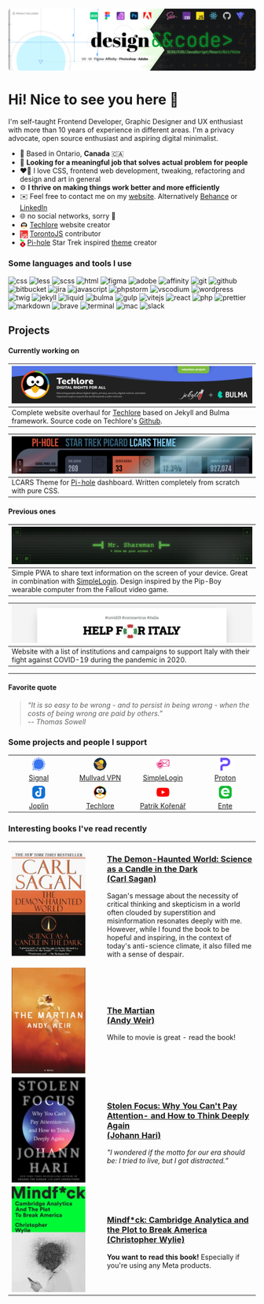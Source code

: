 <p align="center">
    <a href="https://svatos.dev" target="_blank" rel="noopener noreferrer">
        <picture>
          <source media="(prefers-color-scheme: dark)" srcset="./images/banner--dark.png">
          <img alt="Michal Svatos | Frontend Developer, Graphic Designer and UX enthusiast" src="./images/banner--light.png">
        </picture>
    </a>
</p>

# Hi! Nice to see you here 👋

I'm self-taught Frontend Developer, Graphic Designer and UX enthusiast with more than 10 years of experience in different areas. I'm a privacy advocate, open source enthusiast and aspiring digital
minimalist.

- 📍 Based in Ontario, **Canada** 🇨🇦
- 🔭 **Looking for a meaningful job that solves actual problem for people**
- ❤️‍🔥 I love CSS, frontend web development, tweaking, refactoring and design and art in general
- ⚙️ **I thrive on making things work better and more efficiently**
- ✉️ Feel free to contact me on my [website](https://svatos.dev). Alternatively [Behance](https://www.behance.net/michalsvatos) or [LinkedIn](https://www.linkedin.com/in/michalsvatos/)
- 🌐 no social networks, sorry 🤷
- <img src="./images/ico-techlore.svg" width="16" height="16" align="center"> <a href="https://torontojs.com/">Techlore</a> website creator
- <img src="./images/ico-torontojs.png" width="16" height="16" align="center"> <a href="https://torontojs.com/">TorontoJS</a> contributor
- <img src="./images/ico-pi-hole.svg" width="11" height="16" align="center"> <a href="https://pi-hole.net/">Pi-hole</a> Star Trek inspired <a href="https://github.com/MichalSvatos/pi-hole-star-trek-picard/">theme</a> creator

### Some languages and tools I use

![css](https://img.shields.io/static/v1?logo=css3&label=&message=CSS&color=272727&logoColor=1572B6&style=for-the-badge) ![less](https://img.shields.io/static/v1?logo=less&label=&message=LESS&color=272727&logoColor=1D365D&style=for-the-badge) ![scss](https://img.shields.io/static/v1?logo=sass&label=&message=SCSS&color=272727&logoColor=CC6699&style=for-the-badge) ![html](https://img.shields.io/static/v1?logo=html5&label=&message=HTML&color=272727&logoColor=E34F26&style=for-the-badge) ![figma](https://img.shields.io/static/v1?logo=figma&label=&message=Figma&color=272727&logoColor=F24E1E&style=for-the-badge) ![adobe](https://img.shields.io/static/v1?logo=adobe&label=&message=Adobe&color=272727&logoColor=FF0000&style=for-the-badge) ![affinity](https://img.shields.io/static/v1?logo=affinity&label=&message=Affinity&color=272727&logoColor=1B72BE&style=for-the-badge) ![git](https://img.shields.io/static/v1?logo=git&label=&message=Git&color=272727&logoColor=F05032&style=for-the-badge) ![github](https://img.shields.io/static/v1?logo=github&label=&message=Github&color=272727&logoColor=fff&style=for-the-badge) ![bitbucket](https://img.shields.io/static/v1?logo=bitbucket&label=&message=Bitbucket&color=272727&logoColor=0052CC&style=for-the-badge) ![jira](https://img.shields.io/static/v1?logo=jira&label=&message=Jira&color=272727&logoColor=0052CC&style=for-the-badge) ![javascript](https://img.shields.io/static/v1?logo=javascript&label=&message=JavaScript&color=272727&logoColor=F7DF1E&style=for-the-badge) ![phpstorm](https://img.shields.io/static/v1?logo=phpstorm&label=&message=PHPStorm&color=272727&logoColor=b345f1&style=for-the-badge) ![vscodium](https://img.shields.io/static/v1?logo=vscodium&label=&message=VSCodium&color=272727&logoColor=2F80ED&style=for-the-badge) ![wordpress](https://img.shields.io/static/v1?logo=wordpress&label=&message=Wordpress&color=272727&logoColor=21759B&style=for-the-badge) ![twig](https://img.shields.io/static/v1?logo=symfony&label=&message=Twig&color=272727&logoColor=bacf2a&style=for-the-badge) ![jekyll](https://img.shields.io/static/v1?logo=jekyll&label=&message=Jekyll&color=272727&logoColor=ffffff&style=for-the-badge) ![liquid](https://img.shields.io/static/v1?logo=shopify&label=&message=Liquid&color=272727&logoColor=7AB55C&style=for-the-badge) ![bulma](https://img.shields.io/static/v1?logo=bulma&label=&message=Bulma&color=272727&logoColor=00D1b2&style=for-the-badge) ![gulp](https://img.shields.io/static/v1?logo=gulp&label=&message=Gulp&color=272727&logoColor=CF4647&style=for-the-badge) ![vitejs](https://img.shields.io/static/v1?logo=vite&label=&message=Vite&color=272727&logoColor=646CFF&style=for-the-badge) ![react](https://img.shields.io/static/v1?logo=react&label=&message=React&color=272727&logoColor=61DAFB&style=for-the-badge) ![php](https://img.shields.io/static/v1?logo=php&label=&message=PHP&color=272727&logoColor=777BB4&style=for-the-badge) ![prettier](https://img.shields.io/static/v1?logo=prettier&label=&message=Prettier&color=272727&logoColor=F7B93E&style=for-the-badge) ![markdown](https://img.shields.io/static/v1?logo=markdown&label=&message=Markdown&color=272727&logoColor=ffffff&style=for-the-badge) ![brave](https://img.shields.io/static/v1?logo=brave&label=&message=Brave+Browser&color=272727&logoColor=FB542B&style=for-the-badge)  ![terminal](https://img.shields.io/static/v1?logo=gnometerminal&label=&message=Terminal&color=272727&logoColor=ffffff&style=for-the-badge) ![mac](https://img.shields.io/static/v1?logo=apple&label=&message=Mac&color=272727&logoColor=ffffff&style=for-the-badge) ![slack](https://img.shields.io/static/v1?logo=slack&label=&message=Slack&color=272727&logoColor=ffffff&style=for-the-badge)

## Projects

#### Currently working on

| [![Techlore](https://github.com/MichalSvatos/MichalSvatos/raw/main/images/preview-techlore.png)](https://github.com/MichalSvatos/techlore/)                                   |
|-------------------------------------------------------------------------------------------------------------------------------------------------------------------------------|
| Complete website overhaul for [Techlore](https://techlore.tech) based on Jekyll and Bulma framework. Source code on Techlore's [Github](https://github.com/techlore/website). |

| [![Pi-hole Star Trek Picard LCARS Theme](https://github.com/MichalSvatos/pi-hole-star-trek-picard/raw/main/previews/pi-hole-star-trek-picard-lcars.png)](https://github.com/MichalSvatos/pi-hole-star-trek-picard/) |
|---------------------------------------------------------------------------------------------------------------------------------------------------------------------------------------------------------------------|
| LCARS Theme for [Pi-hole](https://github.com/pi-hole/pi-hole) dashboard. Written completely from scratch with pure CSS.                                                                                             |

#### Previous ones

| [![Mr. Shareman](https://github.com/MichalSvatos/MichalSvatos/raw/main/images/preview-header-mrshareman.png)](https://michalsvatos.github.io/mr-shareman/)                                                                     |
|--------------------------------------------------------------------------------------------------------------------------------------------------------------------------------------------------------------------------------|
| Simple PWA to share text information on the screen of your device. Great in combination with [SimpleLogin](#some-projects-and-people-i-support). Design inspired by the Pip-Boy wearable computer from the Fallout video game. |

| [![Help for Italy](https://github.com/MichalSvatos/MichalSvatos/raw/main/images/preview-header-helpforitaly.png)](https://michalsvatos.github.io/helpforitaly/) |
|-----------------------------------------------------------------------------------------------------------------------------------------------------------------|
| Website with a list of institutions and campaigns to support Italy with their fight against COVID-19 during the pandemic in 2020.                               |

***

#### Favorite quote

> _“It is so easy to be wrong - and to persist in being wrong - when the costs of being wrong are paid by others.”_  
> _-- Thomas Sowell_

### Some projects and people I support

<table>
  <tr>
    <td align="center" width="120">
      <a href="https://signal.org/" rel="noopener noreferrer">
        <img src="./images/ico-signal.svg" width="32" height="32" alt="Signal" />
      </a>
      <br><a href="https://signal.org/" rel="noopener noreferrer">Signal</a>
    </td>
    <td align="center" width="120">
      <a href="https://mullvad.net/" rel="noopener noreferrer">
        <img src="./images/ico-mullvad.svg" width="32" height="32" alt="Mullvad VPN" />
      </a>
      <br><a href="https://mullvad.net/" rel="noopener noreferrer">Mullvad VPN</a>
    </td>
    <td align="center" width="120">
      <a href="https://simplelogin.io/" rel="noopener noreferrer">
        <img src="./images/ico-simplelogin.svg" width="32" height="32" alt="SimpleLogin" />
      </a>
      <br><a href="https://simplelogin.io/" rel="noopener noreferrer">SimpleLogin</a>
    </td>
    <td align="center" width="120">
      <a href="https://proton.me/" rel="noopener noreferrer">
        <img src="./images/ico-proton.svg" width="32" height="32" alt="Proton" />
      </a>
      <br><a href="https://proton.me/" rel="noopener noreferrer">Proton</a>
    </td></tr><tr>
    <td align="center" width="120">
      <a href="https://joplinapp.org/" rel="noopener noreferrer">
        <img src="./images/ico-joplin.svg" width="32" height="32" alt="Joplin" />
      </a>
      <br><a href="https://joplinapp.org/" rel="noopener noreferrer">Joplin</a>
    </td>
    <td align="center" width="120">
      <a href="https://www.techlore.tech/" rel="noopener noreferrer">
        <img src="./images/ico-techlore.svg" width="32" height="32" alt="Techlore" />
      </a>
      <br><a href="https://www.techlore.tech/" rel="noopener noreferrer">Techlore</a>
    </td>
    <td align="center" width="120">
      <a href="https://www.youtube.com/PatrikKorenar" rel="noopener noreferrer">
        <img src="./images/ico-youtube.svg" width="32" height="32" alt="Patrik Kořenář" />
      </a>
      <br><a href="https://www.youtube.com/PatrikKorenar" rel="noopener noreferrer">Patrik Kořenář</a>
    </td>
    <td align="center" width="120">
      <a href="https://ente.io" rel="noopener noreferrer">
        <img src="./images/ico-ente.svg" width="32" height="32" alt="Ente.io - Safe Home for your photos" />
      </a>
      <br><a href="https://ente.io" rel="noopener noreferrer">Ente</a>
    </td>
  </tr>
</table>

### Interesting books I've read recently

<table>
  <tr>
    <td width="180">
        <img src="https://github.com/MichalSvatos/MichalSvatos/raw/main/images/book-cover-the-demon-hunted-world.jpg" alt="The Demon-Haunted World: Science as a Candle in the Dark (Carl Sagan)" width="150">
    </td>
    <td>
        <h3><a href="https://bookwyrm.social/book/67191/s/the-demon-haunted-world">The Demon-Haunted World: Science as a Candle in the Dark<br>(Carl Sagan)</a></h3><p>Sagan's message about the necessity of critical thinking and skepticism in a world often clouded by superstition and misinformation resonates deeply with me. However, while I found the book to be hopeful and inspiring, in the context of today's anti-science climate, it also filled me with a sense of despair.</p>
    </td>
  </tr>
  <tr>
    <td width="180">
        <img src="https://github.com/MichalSvatos/MichalSvatos/raw/main/images/book-cover-the-martian.jpg" alt="The Martian (Andy Weir)" width="150">
    </td>
    <td>
        <h3><a href="https://bookwyrm.social/book/1239499/s/the-martian">The Martian<br>(Andy Weir)</a></h3>
        <p>While to movie is great - read the book!</p>
    </td>
  </tr>
  <tr>
    <td width="180">
        <img src="https://github.com/MichalSvatos/MichalSvatos/raw/main/images/book-cover-stolen-focus.jpg" alt="Stolen Focus: Why You Can't Pay Attention- and How to Think Deeply Again (Johann Hari)" width="150">
    </td>
    <td>
        <h3><a href="https://bookwyrm.social/book/322174/s/stolen-focus">Stolen Focus: Why You Can't Pay Attention- and How to Think Deeply Again<br>(Johann Hari)</a></h3><p><i>"I wondered if the motto for our era should be: I tried to live, but I got distracted.”</i></p>
    </td>
  </tr>
  <tr>
    <td width="180">
        <img src="https://github.com/MichalSvatos/MichalSvatos/raw/main/images/book-cover-mindfxck.jpg" alt="Mindf*ck: Cambridge Analytica and the Plot to Break America (Christopher Wylie)" width="150">
    </td>
    <td>
        <h3><a href="https://bookwyrm.social/book/263439/s/mindfck-cambridge-analytica-and-the-plot-to-break-america">Mindf*ck: Cambridge Analytica and the Plot to Break America<br>(Christopher Wylie)</a></h3><p><strong>You want to read this book!</strong> Especially if you're using any Meta products.</p>
    </td>
  </tr>
</table>
